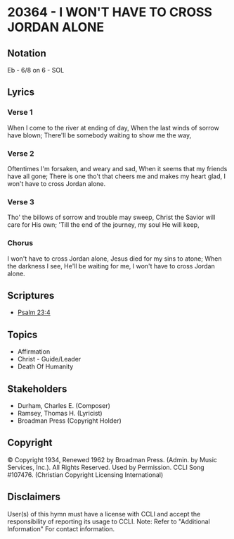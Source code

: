 # 20364 - I WON'T HAVE TO CROSS JORDAN ALONE

## Notation

Eb - 6/8 on 6 - SOL

## Lyrics

### Verse 1

When I come to the river at ending of day, When the last winds of sorrow have blown; There'll be somebody waiting to show me the way, 

### Verse 2

Oftentimes I'm forsaken, and weary and sad, When it seems that my friends have all gone; There is one tho't that cheers me and makes my heart glad, I won't have to cross Jordan alone.

### Verse 3

Tho' the billows of sorrow and trouble may sweep, Christ the Savior will care for His own; 'Till the end of the journey, my soul He will keep,

### Chorus

I won't have to cross Jordan alone, Jesus died for my sins to atone; When the darkness I see, He'll be waiting for me, I won't have to cross Jordan alone.


## Scriptures

- [Psalm 23:4](https://www.biblegateway.com/passage/?search=Psalm%2023%3A4)

## Topics

- Affirmation
- Christ - Guide/Leader
- Death Of Humanity

## Stakeholders

- Durham, Charles E. (Composer)
- Ramsey, Thomas H. (Lyricist)
- Broadman Press (Copyright Holder)

## Copyright

© Copyright 1934, Renewed 1962 by Broadman Press. (Admin. by Music Services, Inc.). All Rights Reserved. Used by Permission. CCLI Song #107476.
(Christian Copyright Licensing International)

## Disclaimers

User(s) of this hymn must have a license with CCLI and accept the responsibility of reporting its usage to CCLI.
Note: Refer to "Additional Information" For contact information.

